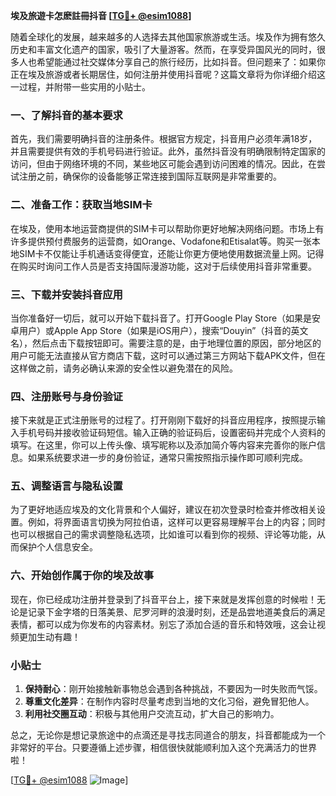 **埃及旅遊卡怎麽註冊抖音 [[TG💪+ @esim1088](https://t.me/s/esim1088)]**

随着全球化的发展，越来越多的人选择去其他国家旅游或生活。埃及作为拥有悠久历史和丰富文化遗产的国家，吸引了大量游客。然而，在享受异国风光的同时，很多人也希望能通过社交媒体分享自己的旅行经历，比如抖音。但问题来了：如果你正在埃及旅游或者长期居住，如何注册并使用抖音呢？这篇文章将为你详细介绍这一过程，并附带一些实用的小贴士。

### 一、了解抖音的基本要求

首先，我们需要明确抖音的注册条件。根据官方规定，抖音用户必须年满18岁，并且需要提供有效的手机号码进行验证。此外，虽然抖音没有明确限制特定国家的访问，但由于网络环境的不同，某些地区可能会遇到访问困难的情况。因此，在尝试注册之前，确保你的设备能够正常连接到国际互联网是非常重要的。

### 二、准备工作：获取当地SIM卡

在埃及，使用本地运营商提供的SIM卡可以帮助你更好地解决网络问题。市场上有许多提供预付费服务的运营商，如Orange、Vodafone和Etisalat等。购买一张本地SIM卡不仅能让手机通话变得便宜，还能让你更方便地使用数据流量上网。记得在购买时询问工作人员是否支持国际漫游功能，这对于后续使用抖音非常重要。

### 三、下载并安装抖音应用

当你准备好一切后，就可以开始下载抖音了。打开Google Play Store（如果是安卓用户）或Apple App Store（如果是iOS用户），搜索“Douyin”（抖音的英文名），然后点击下载按钮即可。需要注意的是，由于地理位置的原因，部分地区的用户可能无法直接从官方商店下载，这时可以通过第三方网站下载APK文件，但在这样做之前，请务必确认来源的安全性以避免潜在的风险。

### 四、注册账号与身份验证

接下来就是正式注册账号的过程了。打开刚刚下载好的抖音应用程序，按照提示输入手机号码并接收验证码短信。输入正确的验证码后，设置密码并完成个人资料的填写。在这里，你可以上传头像、填写昵称以及添加简介等内容来完善你的账户信息。如果系统要求进一步的身份验证，通常只需按照指示操作即可顺利完成。

### 五、调整语言与隐私设置

为了更好地适应埃及的文化背景和个人偏好，建议在初次登录时检查并修改相关设置。例如，将界面语言切换为阿拉伯语，这样可以更容易理解平台上的内容；同时也可以根据自己的需求调整隐私选项，比如谁可以看到你的视频、评论等功能，从而保护个人信息安全。

### 六、开始创作属于你的埃及故事

现在，你已经成功注册并登录到了抖音平台上，接下来就是发挥创意的时候啦！无论是记录下金字塔的日落美景、尼罗河畔的浪漫时刻，还是品尝地道美食后的满足表情，都可以成为你发布的内容素材。别忘了添加合适的音乐和特效哦，这会让视频更加生动有趣！

### 小贴士

1. **保持耐心**：刚开始接触新事物总会遇到各种挑战，不要因为一时失败而气馁。
2. **尊重文化差异**：在制作内容时尽量考虑到当地的文化习俗，避免冒犯他人。
3. **利用社交圈互动**：积极与其他用户交流互动，扩大自己的影响力。

总之，无论你是想记录旅途中的点滴还是寻找志同道合的朋友，抖音都能成为一个非常好的平台。只要遵循上述步骤，相信很快就能顺利加入这个充满活力的世界啦！

[[TG💪+ @esim1088](https://t.me/s/esim1088) ![Image](https://i.postimg.cc/4NQfJmqS/Snipaste-2025-05-13-00-14-12.png)]